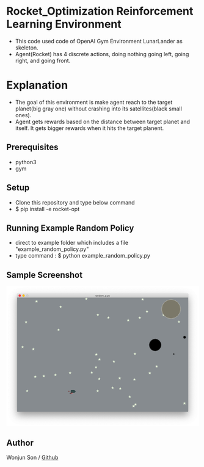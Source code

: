 # Rocket_Optimization Reinforcement Learning Environment

* This code used code of OpenAI Gym Environment LunarLander as skeleton.
* Agent(Rocket) has 4 discrete actions, doing nothing going left, going right, and going front.

# Explanation
* The goal of this environment is make agent reach to the target planet(big gray one) without crashing into its satellites(black small ones).
* Agent gets rewards based on the distance between target planet and itself. It gets bigger rewards when it hits the target planent.


## Prerequisites

* python3
* gym

## Setup

* Clone this repository and type below command
* $ pip install -e rocket-opt

## Running Example Random Policy

* direct to example folder which includes a file "example_random_policy.py"
* type command : $ python example_random_policy.py

## Sample Screenshot
![Screenshot](example/ex_sc.png)

## Author

Wonjun Son / [Github](https://github.com/wongongv)